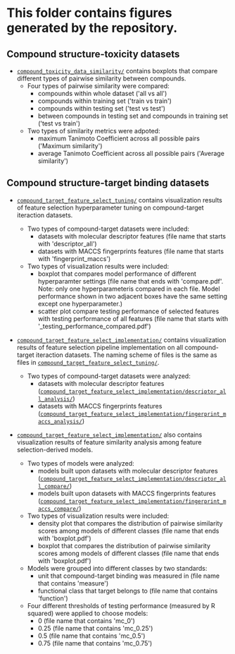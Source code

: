 # This folder contains figures generated by the repository.

## Compound structure-toxicity datasets

+ [`compound_toxicity_data_similarity/`](compound_structure_toxicity_data_similarity/) contains boxplots that compare different types of pairwise similarity between compounds.
  + Four types of pairwise similarity were compared: 
    + compounds within whole dataset ('all vs all')
    + compounds within training set ('train vs train')
    + compounds within testing set ('test vs test')
    + between compounds in testing set and compounds in training set ('test vs train')
  + Two types of similarity metrics were adpoted:
    + maximum Tanimoto Coefficient across all possible pairs ('Maximum similarity')
    + average Tanimoto Coefficient across all possible pairs ('Average similarity')

## Compound structure-target binding datasets

+ [`compound_target_feature_select_tuning/`](compound_target_feature_select_tuning/) contains visualization results of feature selection hyperparameter tuning on compound-target iteraction datasets. 
  + Two types of compound-target datasets were included:
    + datasets with molecular descriptor features (file name that starts with 'descriptor_all')
    + datasets with MACCS fingerprints features (file name that starts with 'fingerprint_maccs') 
  + Two types of visualization results were included:
    + boxplot that compares model performance of different hyperparamter settings (file name that ends with 'compare.pdf'. Note: only one hyperparameteris compared in each file. Model performance shown in two adjacent boxes have the same setting except one hyperparameter.)
    + scatter plot compare testing performance of selected features with testing performance of all features (file name that starts with '_testing_performance_compared.pdf') 

+ [`compound_target_feature_select_implementation/`](compound_target_feature_select_implementation/) contains visualization results of feature selection pipeline implementation on all compound-target iteraction datasets. The naming scheme of files is the same as files in [`compound_target_feature_select_tuning/`](compound_target_feature_select_tuning/).
  + Two types of compound-target datasets were analyzed: 
    + datasets with molecular descriptor features ([`compound_target_feature_select_implementation/descriptor_all_analysis/`](compound_target_feature_select_implementation/descriptor_all_analysis/))
    + datasets with MACCS fingerprints features ([`compound_target_feature_select_implementation/fingerprint_maccs_analysis/`](compound_target_feature_select_implementation/fingerprint_maccs_analysis/))

+ [`compound_target_feature_select_implementation/`](compound_target_feature_select_implementation/) also contains visualization results of feature similarity analysis among feature selection-derived models. 
  + Two types of models were analyzed:
    + models built upon datasets with molecular descriptor features ([`compound_target_feature_select_implementation/descriptor_all_compare/`](compound_target_feature_select_implementation/descriptor_all_compare/))
    + models built upon datasets with MACCS fingerprints features ([`compound_target_feature_select_implementation/fingerprint_maccs_compare/`](compound_target_feature_select_implementation/fingerprint_maccs_compare/))
  + Two types of visualization results were included:
    + density plot that compares the distribution of pairwise similarity scores among models of different classes (file name that ends with 'boxplot.pdf')
    + boxplot that compares the distribution of pairwise similarity scores among models of different classes (file name that ends with 'boxplot.pdf')
  + Models were grouped into different classes by two standards: 
    + unit that compound-target binding was measured in (file name that contains 'measure')
    + functional class that target belongs to (file name that contains 'function')
  + Four different thresholds of testing performance (measured by R squared) were applied to choose models:
    + 0 (file name that contains 'mc_0')
    + 0.25 (file name that contains 'mc_0.25')
    + 0.5 (file name that contains 'mc_0.5')
    + 0.75 (file name that contains 'mc_0.75')
